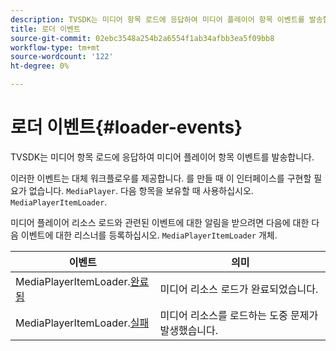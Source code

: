 ```yaml
---
description: TVSDK는 미디어 항목 로드에 응답하여 미디어 플레이어 항목 이벤트를 발송합니다.
title: 로더 이벤트
source-git-commit: 02ebc3548a254b2a6554f1ab34afbb3ea5f09bb8
workflow-type: tm+mt
source-wordcount: '122'
ht-degree: 0%

---
```


# 로더 이벤트{#loader-events}

TVSDK는 미디어 항목 로드에 응답하여 미디어 플레이어 항목 이벤트를 발송합니다.

이러한 이벤트는 대체 워크플로우를 제공합니다. 를 만들 때 이 인터페이스를 구현할 필요가 없습니다. `MediaPlayer`. 다음 항목을 보유할 때 사용하십시오. `MediaPlayerItemLoader`.

미디어 플레이어 리소스 로드와 관련된 이벤트에 대한 알림을 받으려면 다음에 대한 다음 이벤트에 대한 리스너를 등록하십시오. `MediaPlayerItemLoader` 개체.

| 이벤트 | 의미 |
|---|---|
| MediaPlayerItemLoader.[완료됨](https://help.adobe.com/en_US/primetime/api/psdk/asdoc-dhls_1.4/com/adobe/mediacore/MediaPlayerItemLoader.html#event:completed) | 미디어 리소스 로드가 완료되었습니다. |
| MediaPlayerItemLoader.[실패](https://help.adobe.com/en_US/primetime/api/psdk/asdoc-dhls_1.4/com/adobe/mediacore/MediaPlayerItemLoader.html#event:failed) | 미디어 리소스를 로드하는 도중 문제가 발생했습니다. |
